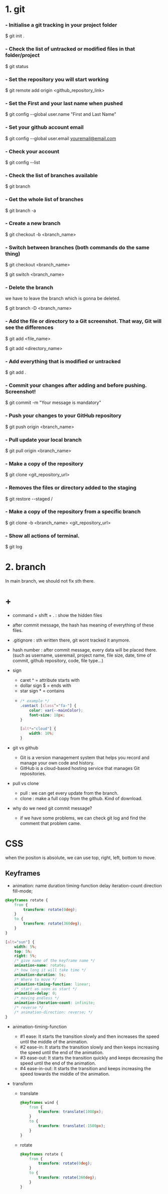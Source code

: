 # 1. git

### - Initialise a git tracking in your project folder

$ git init .

### - Check the list of untracked or modified files in that folder/project

$ git status

### - Set the repository you will start working

$ git remote add origin <github_repository_link>

### - Set the First and your last name when pushed

$ git config --global user.name "First and Last Name"

### - Set your github account email

$ git config --global user.email youremail@email.com

### - Check your account

$ git config --list

### - Check the list of branches available

$ git branch

### - Get the whole list of branches

$ git branch -a

### - Create a new branch

$ git checkout -b <branch_name>

### - Switch between branches (both commands do the same thing)

$ git checkout <branch_name>

$ git switch <branch_name>

### - Delete the branch

we have to leave the branch which is gonna be deleted.

$ git branch -D <branch_name>

### - Add the file or directory to a Git screenshot. That way, Git will see the differences

$ git add <file_name>

$ git add <directory_name>

### - Add everything that is modified or untracked

$ git add .

### - Commit your changes after adding and before pushing. Screenshot!

$ git commit -m "Your message is mandatory"

### - Push your changes to your GitHub repository

$ git push origin <branch_name>

### - Pull update your local branch

$ git pull origin <branch_name>

### - Make a copy of the repository

$ git clone <git_repository_url>

### - Removes the files or directory added to the staging

$ git restore --staged <directory>/<file>

### - Make a copy of the repository from a specific branch

$ git clone -b <branch_name> <git_repository_url>

### - Show all actions of terminal.

$ git log

# 2. branch

In main branch, we should not fix sth there.

# +

-   command + shift + . : show the hidden files
-   after commit message, the hash has meaning of everything of these files.
-   .gitignore : sth written there, git wont tracked it anymore.
-   hash number : after commit message, every data will be placed there. (such as username, useremail, project name, file size, date, time of commit, github repository, code, file type...)
-   sign

    -   caret ^ = attribute starts with
    -   dollar sign $ = ends with
    -   star sign \* = contains
    -   ```css
        /* example */
        .contact [class^="fa-"] {
            color: var(--mainColor);
            font-size: 18px;
        }

        [alt*="cloud"] {
            width: 10%;
        }
        ```

-   git vs github
    -   Git is a version management system that helps you record and manage your own code and history.
    -   GitHub is a cloud-based hosting service that manages Git repositories.
-   pull vs clone

    -   pull : we can get every update from the branch.
    -   clone : make a full copy from the github. Kind of download.

-   why do we need git commit message?
    -   if we have some problems, we can check git log and find the comment that problem came.

# CSS

when the positon is absolute, we can use top, right, left, bottom to move.

## Keyframes

-   animation: name duration timing-function delay iteration-count direction fill-mode;

```css
@keyframes rotate {
    from {
        transform: rotate(0deg);
    }
    to {
        transform: rotate(360deg);
    }
}

[alt="sun"] {
    width: 5%;
    top: 5%;
    right: 5%;
    /* give name of the keyframe name */
    animation-name: rotate;
    /* how long it will take time */
    animation-duration: 5s;
    /* Where to move */
    animation-timing-function: linear;
    /* start as soon as start */
    animation-delay: 0;
    /* moving endless */
    animation-iteration-count: infinite;
    /* reverse */
    /* animation-direction: reverse; */
}
```

-   animation-timing-function

    -   #1 ease: It starts the transition slowly and then increases the speed until the middle of the animation.
    -   #2 ease-in: It starts the transition slowly and then keeps increasing the speed until the end of the animation.
    -   #3 ease-out: It starts the transition quickly and keeps decreasing the speed until the end of the animation.
    -   #4 ease-in-out: It starts the transition and keeps increasing the speed towards the middle of the animation.

-   transform
    -   translate
        ```css
        @keyframes wind {
            from {
                transform: translate(1000px);
            }
            to {
                transform: translate(-1500px);
            }
        }
        ```
    -   rotate
        ```css
        @keyframes rotate {
            from {
                transform: rotate(0deg);
            }
            to {
                transform: rotate(360deg);
            }
        }
        ```
